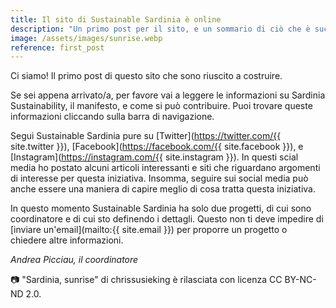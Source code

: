 ```yaml
---
title: Il sito di Sustainable Sardinia è online
description: "Un primo post per il sito, e un sommario di ciò che è sucesso"
image: /assets/images/sunrise.webp 
reference: first_post
---
```


Ci siamo! Il primo post di questo sito che sono riuscito a costruire.

Se sei appena arrivato/a, per favore vai a leggere le informazioni su Sardinia
Sustainability, il manifesto, e come si può contribuire. Puoi trovare queste
informazioni cliccando sulla barra di navigazione.

Segui Sustainable Sardinia pure su
[Twitter](https://twitter.com/{{ site.twitter }}),
[Facebook](https://facebook.com/{{ site.facebook }}), e
[Instagram](https://instagram.com/{{ site.instagram }}). In questi scial media
ho postato alcuni articoli interessanti e siti che riguardano argomenti di
interesse per questa iniziativa. Insomma, seguire sui social media può anche
essere una maniera di capire meglio di cosa tratta questa iniziativa.

In questo momento Sustainable Sardinia ha solo due progetti, di cui sono
coordinatore e di cui sto definendo i dettagli. Questo non ti deve impedire di
[inviare un'email](mailto:{{ site.email }}) per proporre un
progetto o chiedere altre informazioni.

*Andrea Picciau, il coordinatore*

📷 "Sardinia, sunrise" di chrissusieking è rilasciata con licenza CC BY-NC-ND 2.0.